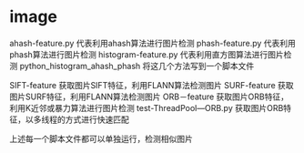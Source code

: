 # image
ahash-feature.py             代表利用ahash算法进行图片检测
phash-feature.py             代表利用phash算法进行图片检测
histogram-feature.py         代表利用直方图算法进行图片检测
python_histogram_ahash_phash 将这几个方法写到一个脚本文件

SIFT-feature                 获取图片SIFT特征，利用FLANN算法检测图片
SURF-feature                 获取图片SURF特征，利用FLANN算法检测图片
ORB－feature                 获取图片ORB特征，利用K近邻或暴力算法进行图片检测
test-ThreadPool—ORB.py       获取图片ORB特征，以多线程的方式进行快速匹配

上述每一个脚本文件都可以单独运行，检测相似图片
